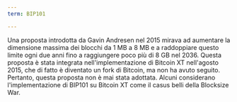 ```yaml
---
term: BIP101

---
```

Una proposta introdotta da Gavin Andresen nel 2015 mirava ad aumentare la dimensione massima dei blocchi da 1 MB a 8 MB e a raddoppiare questo limite ogni due anni fino a raggiungere poco più di 8 GB nel 2036. Questa proposta è stata integrata nell'implementazione di Bitcoin XT nell'agosto 2015, che di fatto è diventato un fork di Bitcoin, ma non ha avuto seguito. Pertanto, questa proposta non è mai stata adottata. Alcuni considerano l'implementazione di BIP101 su Bitcoin XT come il casus belli della Blocksize War.